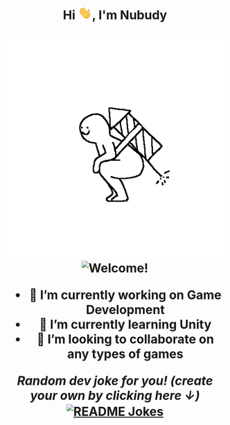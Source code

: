 ### <h1 align="center"> Hi <img width="32" src="https://raw.githubusercontent.com/fatiiates/fatiiates/main/wave.gif"/>, I'm Nubudy
<h1 align="center"><img width="512" src="https://github.com/canklot/canklot/blob/main/media/rocket.gif"/>
<div align="center" width="50">
<img src="https://i.giphy.com/13HgwGsXF0aiGY/source.gif" alt="Welcome!" width="300"/>
</div>

  

- 🔭 I’m currently working on Game Development
- 🌱 I’m currently learning Unity
- 👯 I’m looking to collaborate on any types of games

<i>Random dev joke for you! (create your own by clicking here ↓)</i><br>
<a href="https://readme-jokes.vercel.app"><img align="center" src="https://readme-jokes.vercel.app/api" alt="README Jokes"></a>


